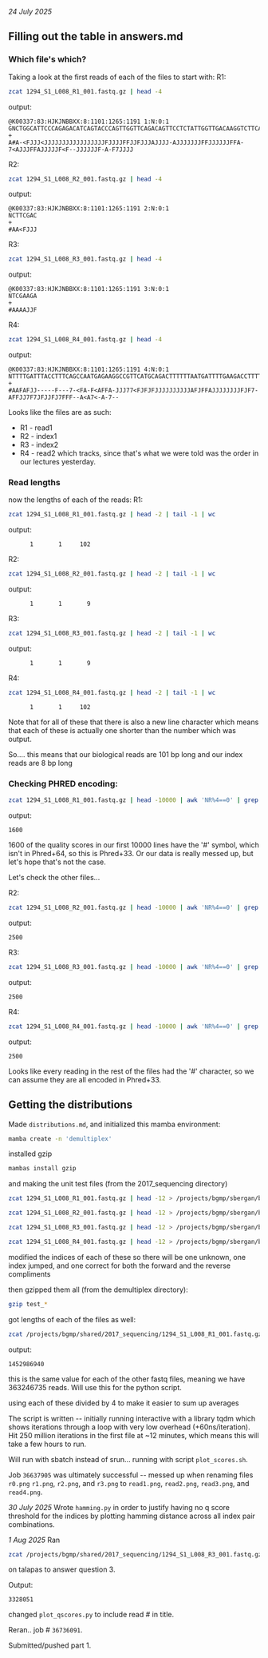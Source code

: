 *24 July 2025*
## Filling out the table in answers.md
### Which file's which?
Taking a look at the first reads of each of the files to start with:
R1:
```bash
zcat 1294_S1_L008_R1_001.fastq.gz | head -4
```
output:
```
@K00337:83:HJKJNBBXX:8:1101:1265:1191 1:N:0:1
GNCTGGCATTCCCAGAGACATCAGTACCCAGTTGGTTCAGACAGTTCCTCTATTGGTTGACAAGGTCTTCATTTCTAGTGATATCAACACGGTGTCTACAA
+
A#A-<FJJJ<JJJJJJJJJJJJJJJJJFJJJJFFJJFJJJAJJJJ-AJJJJJJJFFJJJJJJFFA-7<AJJJFFAJJJJJF<F--JJJJJJF-A-F7JJJJ
```

R2:
```bash
zcat 1294_S1_L008_R2_001.fastq.gz | head -4
```
output:
```
@K00337:83:HJKJNBBXX:8:1101:1265:1191 2:N:0:1
NCTTCGAC
+
#AA<FJJJ
```

R3:
```bash
zcat 1294_S1_L008_R3_001.fastq.gz | head -4
```
output:
```
@K00337:83:HJKJNBBXX:8:1101:1265:1191 3:N:0:1
NTCGAAGA
+
#AAAAJJF
```

R4:
```bash
zcat 1294_S1_L008_R4_001.fastq.gz | head -4
```
output:
```
@K00337:83:HJKJNBBXX:8:1101:1265:1191 4:N:0:1
NTTTTGATTTACCTTTCAGCCAATGAGAAGGCCGTTCATGCAGACTTTTTTAATGATTTTGAAGACCTTTTTGATGATGATGATGTCCAGTGAGGCCTCCC
+
#AAFAFJJ-----F---7-<FA-F<AFFA-JJJ77<FJFJFJJJJJJJJJJAFJFFAJJJJJJJJFJF7-AFFJJ7F7JFJJFJ7FFF--A<A7<-A-7--
```

Looks like the files are as such:
 - R1 - read1
 - R2 - index1
 - R3 - index2
 - R4 - read2
which tracks, since that's what we were told was the order in our lectures yesterday.

### Read lengths
now the lengths of each of the reads:
R1:
```bash
zcat 1294_S1_L008_R1_001.fastq.gz | head -2 | tail -1 | wc
```
output:
```
      1       1     102
```
R2:
```bash
zcat 1294_S1_L008_R2_001.fastq.gz | head -2 | tail -1 | wc
```
output:
```
      1       1       9
```

R3:
```bash
zcat 1294_S1_L008_R3_001.fastq.gz | head -2 | tail -1 | wc
```
output:
```
      1       1       9
```

R4:
```bash
zcat 1294_S1_L008_R4_001.fastq.gz | head -2 | tail -1 | wc
```
```
      1       1     102
```
Note that for all of these that there is also a new line character which means that each of these is actually one shorter than the number which was output.

So.... this means that our biological reads are 101 bp long and our index reads are 8 bp long

### Checking PHRED encoding:
```bash
zcat 1294_S1_L008_R1_001.fastq.gz | head -10000 | awk 'NR%4==0' | grep -E '.*#.*' | wc -l
```
output:
```
1600
```
1600 of the quality scores in our first 10000 lines have the '#' symbol, which isn't in Phred+64, so this is Phred+33. Or our data is really messed up, but let's hope that's not the case.

Let's check the other files...

R2:
```bash
zcat 1294_S1_L008_R2_001.fastq.gz | head -10000 | awk 'NR%4==0' | grep -E '.*#.*' | wc -l
```
output:
```
2500
```

R3:
```bash
zcat 1294_S1_L008_R3_001.fastq.gz | head -10000 | awk 'NR%4==0' | grep -E '.*#.*' | wc -l
```
output:
```
2500
```

R4:
```bash
zcat 1294_S1_L008_R4_001.fastq.gz | head -10000 | awk 'NR%4==0' | grep -E '.*#.*' | wc -l
```
output:
```
2500
```

Looks like every reading in the rest of the files had the '#' character, so we can assume they are all encoded in Phred+33.

## Getting the distributions
Made `distributions.md`, and initialized this mamba environment:
```bash
mamba create -n 'demultiplex'
```

installed gzip
```bash
mambas install gzip
```

and making the unit test files (from the 2017_sequencing directory)
```bash
zcat 1294_S1_L008_R1_001.fastq.gz | head -12 > /projects/bgmp/sbergan/bioinfo/Bi622/Demultiplex/test_R1.fq

zcat 1294_S1_L008_R2_001.fastq.gz | head -12 > /projects/bgmp/sbergan/bioinfo/Bi622/Demultiplex/test_R2.fq

zcat 1294_S1_L008_R3_001.fastq.gz | head -12 > /projects/bgmp/sbergan/bioinfo/Bi622/Demultiplex/test_R3.fq

zcat 1294_S1_L008_R4_001.fastq.gz | head -12 > /projects/bgmp/sbergan/bioinfo/Bi622/Demultiplex/test_R4.fq
```
modified the indices of each of these so there will be one unknown, one index jumped, and one correct for both the forward and the reverse compliments

then gzipped them all (from the demultiplex directory):
```bash
gzip test_*
```

got lengths of each of the files as well:
```bash
zcat /projects/bgmp/shared/2017_sequencing/1294_S1_L008_R1_001.fastq.gz | wc -l
```
output:
```
1452986940
```
this is the same value for each of the other fastq files, meaning we have 363246735 reads. Will use this for the python script.

using each of these divided by 4 to make it easier to sum up averages


The script is written -- initially running interactive with a library tqdm which shows iterations through a loop with very low overhead (+60ns/iteration). Hit 250 million iterations in the first file at ~12 minutes, which means this will take a few hours to run.

Will run with sbatch instead of srun... running with script `plot_scores.sh`.


Job `36637905` was ultimately successful -- messed up when renaming files `r0.png` `r1.png`, `r2.png`, and `r3.png` to `read1.png`, `read2.png`, `read3.png`, and `read4.png`.

*30 July 2025*
Wrote `hamming.py` in order to justify having no q score threshold for the indices by plotting hamming distance across all index pair combinations.

*1 Aug 2025*
Ran
```bash
zcat /projects/bgmp/shared/2017_sequencing/1294_S1_L008_R3_001.fastq.gz | sed -n '2~4p' | grep 'N' | wc -l
```
on talapas to answer question 3.

Output:
```
3328051
```

changed `plot_qscores.py` to include read # in title.

Reran.. job # `36736091`.

Submitted/pushed part 1.